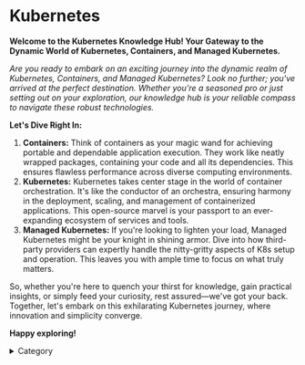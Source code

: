 
# Kubernetes

<span>

**Welcome to the Kubernetes Knowledge Hub! Your Gateway to the Dynamic World of Kubernetes, Containers, and Managed Kubernetes.**

_Are you ready to embark on an exciting journey into the dynamic realm of Kubernetes, Containers, and Managed Kubernetes? Look no further; you've arrived at the perfect destination. Whether you're a seasoned pro or just setting out on your exploration, our knowledge hub is your reliable compass to navigate these robust technologies._

</span>


<span>

**Let's Dive Right In:**

1. **Containers:** Think of containers as your magic wand for achieving portable and dependable application execution. They work like neatly wrapped packages, containing your code and all its dependencies. This ensures flawless performance across diverse computing environments.
2. **Kubernetes:** Kubernetes takes center stage in the world of container orchestration. It's like the conductor of an orchestra, ensuring harmony in the deployment, scaling, and management of containerized applications. This open-source marvel is your passport to an ever-expanding ecosystem of services and tools.
3. **Managed Kubernetes:** If you're looking to lighten your load, Managed Kubernetes might be your knight in shining armor. Dive into how third-party providers can expertly handle the nitty-gritty aspects of K8s setup and operation. This leaves you with ample time to focus on what truly matters.

So, whether you're here to quench your thirst for knowledge, gain practical insights, or simply feed your curiosity, rest assured—we've got your back. Together, let's embark on this exhilarating Kubernetes journey, where innovation and simplicity converge.

**Happy exploring!**

<details>

<summary>Category</summary>

Kubernetes, cloud computing, DevOps, cloud services, hosting platform, container orchestration, cloud infrastructure, cloud deployment, cloud management, cloud technology, cloud solutions&#x20;

</details>

</span>

